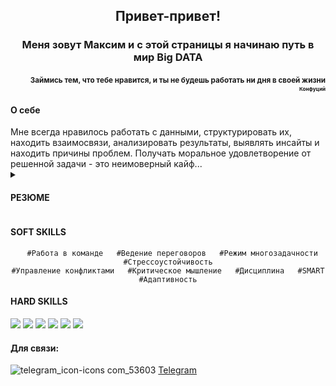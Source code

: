 <h2 align="center">Привет-привет!</a></h2>
<h3 align="center">Меня зовут Максим и с этой страницы я начинаю путь в мир Big DATA</h3>
<h4 align="right"><sub>Займись тем, что тебе нравится, 
и ты не будешь работать ни дня в своей жизни<sub><br>
<sub>Конфуций<sub></h4>
<h4 align="left">О себе</h4>
Мне всегда нравилось работать с данными, структурировать их, находить взаимосвязи, анализировать результаты, выявлять инсайты и находить причины проблем. Получать моральное удовлетворение от решенной задачи - это неимоверный кайф...

<details>
 <summary><h4>РЕЗЮМЕ</h4></summary
 
<a href="https://github.com/fobos-mk/fobos-mk/raw/main/ResumeShitilov.pdf">Скачать.pdf</a>
 </details>

<h4 align="left">SOFT SKILLS</h4>
<div align="center"> <pre><code class="language-c">  #Работа в команде   #Ведение переговоров   #Режим многозадачности   #Стрессоустойчивость
#Управление конфликтами   #Критическое мышление   #Дисциплина   #SMART   #Адаптивность</div></code></pre>

<h4 align="left">HARD SKILLS</h4>
  
![](https://img.shields.io/badge/Google_Data_Studio,_Excel-pivot,_vlookup,_query-4AB197)
![](https://img.shields.io/badge/PostgreSQL-joins,_CTE,_subqueries,_window_functions-4AB197)
![](https://img.shields.io/badge/Python-Pandas,_Seaborn,_Matplotlib,_Pyspark,_NumPy-4AB197)
![](https://img.shields.io/badge/BI-Tableau,_Power_BI-4AB197)
![](https://img.shields.io/badge/AB_test-experimental_control_group,_split_test-4AB197)
![](https://img.shields.io/badge/ML-Linear_Regression,_Decision_Tree-4AB197)

<h4 align="left">Для связи:</h4>

![telegram_icon-icons com_53603](https://user-images.githubusercontent.com/108893866/179564590-89ff20e0-d739-40e7-a12a-2ba0db8a262e.png)
<a href="https://tgrm.github.io/Ma_swq" tatget="_blank">Telegram</a>
